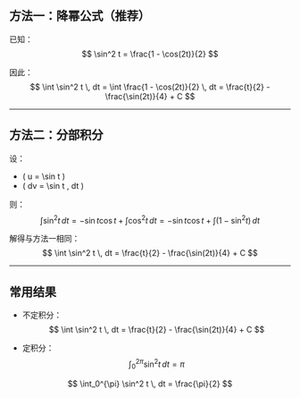 

## 方法一：降幂公式（推荐）
已知：
$$
\sin^2 t = \frac{1 - \cos(2t)}{2}
$$

因此：
$$
\int \sin^2 t \, dt
= \int \frac{1 - \cos(2t)}{2} \, dt
= \frac{t}{2} - \frac{\sin(2t)}{4} + C
$$

---

## 方法二：分部积分
设：
- \( u = \sin t \)
- \( dv = \sin t \, dt \)

则：
$$
\int \sin^2 t \, dt
= -\sin t \cos t + \int \cos^2 t \, dt
= -\sin t \cos t + \int (1 - \sin^2 t)\, dt
$$

解得与方法一相同：
$$
\int \sin^2 t \, dt = \frac{t}{2} - \frac{\sin(2t)}{4} + C
$$

---

## 常用结果
- 不定积分：
$$
\int \sin^2 t \, dt = \frac{t}{2} - \frac{\sin(2t)}{4} + C
$$

- 定积分：
$$
\int_0^{2\pi} \sin^2 t \, dt = \pi
$$

$$
\int_0^{\pi} \sin^2 t \, dt = \frac{\pi}{2}
$$
